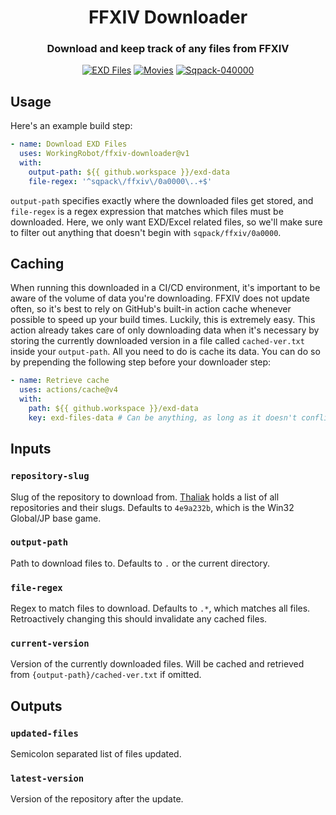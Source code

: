 <h1 align="center">
  FFXIV Downloader
</h1>

<h3 align="center">Download and keep track of any files from FFXIV</h3>

<div align="center">
  <a href="https://github.com/WorkingRobot/ffxiv-downloader/actions/workflows/exd-files.yml"><img src="https://github.com/WorkingRobot/ffxiv-downloader/actions/workflows/exd-files.yml/badge.svg" alt="EXD Files"></a>
  <a href="https://github.com/WorkingRobot/ffxiv-downloader/actions/workflows/movies.yml"><img src="https://github.com/WorkingRobot/ffxiv-downloader/actions/workflows/movies.yml/badge.svg" alt="Movies"></a>
  <a href="https://github.com/WorkingRobot/ffxiv-downloader/actions/workflows/stress-data.yml"><img src="https://github.com/WorkingRobot/ffxiv-downloader/actions/workflows/stress-data.yml/badge.svg" alt="Sqpack-040000"></a>
</div>

## Usage

Here's an example build step:
```yaml
- name: Download EXD Files
  uses: WorkingRobot/ffxiv-downloader@v1
  with:
    output-path: ${{ github.workspace }}/exd-data
    file-regex: '^sqpack\/ffxiv\/0a0000\..+$'
```

`output-path` specifies exactly where the downloaded files get stored, and `file-regex` is a regex expression that matches which files must be downloaded. Here, we only want EXD/Excel related files, so we'll make sure to filter out anything that doesn't begin with `sqpack/ffxiv/0a0000`.

## Caching

When running this downloaded in a CI/CD environment, it's important to be aware of the volume of data you're downloading. FFXIV does not update often, so it's best to rely on GitHub's built-in action cache whenever possible to speed up your build times. Luckily, this is extremely easy. This action already takes care of only downloading data when it's necessary by storing the currently downloaded version in a file called `cached-ver.txt` inside your `output-path`. All you need to do is cache its data. You can do so by prepending the following step before your downloader step:
```yaml
- name: Retrieve cache
  uses: actions/cache@v4
  with:
    path: ${{ github.workspace }}/exd-data
    key: exd-files-data # Can be anything, as long as it doesn't conflict with any other cache key
```

## Inputs

### `repository-slug`
Slug of the repository to download from. [Thaliak](https://thaliak.xiv.dev) holds a list of all repositories and their slugs. Defaults to `4e9a232b`, which is the Win32 Global/JP base game.

### `output-path`
Path to download files to. Defaults to `.` or the current directory.

### `file-regex`
Regex to match files to download. Defaults to `.*`, which matches all files. Retroactively changing this should invalidate any cached files.

### `current-version`
Version of the currently downloaded files. Will be cached and retrieved from `{output-path}/cached-ver.txt` if omitted.

## Outputs

### `updated-files`
Semicolon separated list of files updated.

### `latest-version`
Version of the repository after the update.
